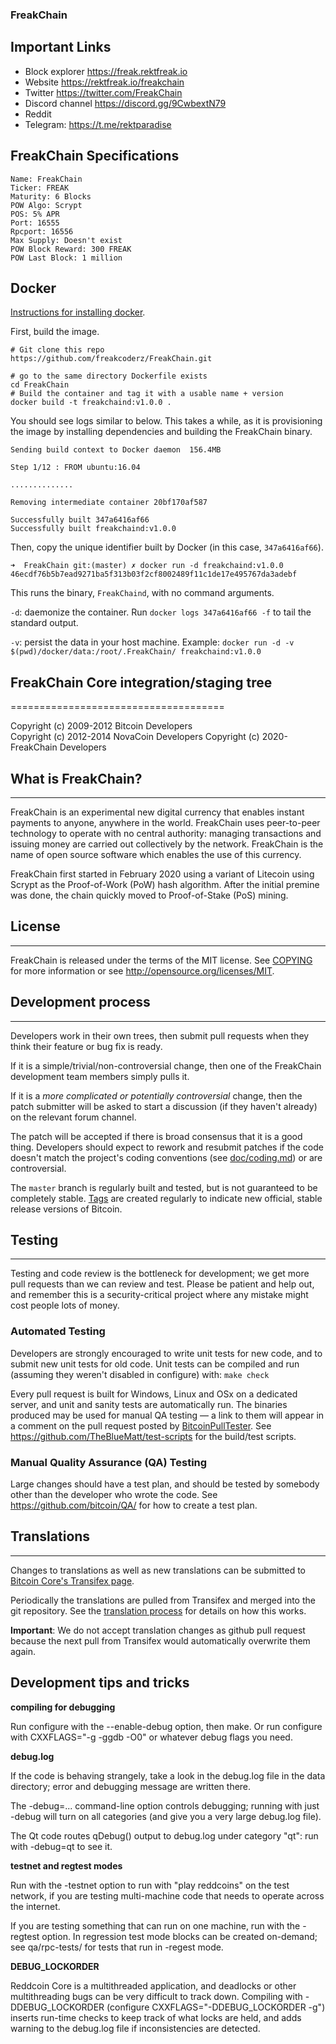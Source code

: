 

### FreakChain 

## Important Links

  * Block explorer https://freak.rektfreak.io
  * Website https://rektfreak.io/freakchain
  * Twitter https://twitter.com/FreakChain
  * Discord channel https://discord.gg/9CwbextN79
  * Reddit 
  * Telegram: https://t.me/rektparadise

## FreakChain Specifications

```
Name: FreakChain
Ticker: FREAK
Maturity: 6 Blocks
POW Algo: Scrypt
POS: 5% APR
Port: 16555
Rpcport: 16556
Max Supply: Doesn't exist
POW Block Reward: 300 FREAK
POW Last Block: 1 million

```

## Docker
[Instructions for installing docker](https://www.docker.com/community-edition).

First, build the image.
```
# Git clone this repo
https://github.com/freakcoderz/FreakChain.git

# go to the same directory Dockerfile exists
cd FreakChain
# Build the container and tag it with a usable name + version
docker build -t freakchaind:v1.0.0 .
```

You should see logs similar to below. This takes a while, as it is provisioning the image by installing dependencies and building the FreakChain binary.
```
Sending build context to Docker daemon  156.4MB

Step 1/12 : FROM ubuntu:16.04

..............

Removing intermediate container 20bf170af587

Successfully built 347a6416af66
Successfully built freakchaind:v1.0.0
```

Then, copy the unique identifier built by Docker (in this case, `347a6416af66`).
```
➜  FreakChain git:(master) ✗ docker run -d freakchaind:v1.0.0
46ecdf76b5b7ead9271ba5f313b03f2cf8002489f11c1de17e495767da3adebf
```

This runs the binary, `FreakChaind`, with no command arguments.

`-d`: daemonize the container. Run `docker logs 347a6416af66 -f` to tail the standard output.

`-v`: persist the data in your host machine. Example: `docker run -d -v $(pwd)/docker/data:/root/.FreakChain/ freakchaind:v1.0.0	`

## FreakChain Core integration/staging tree
=====================================

Copyright (c) 2009-2012 Bitcoin Developers  
Copyright (c) 2012-2014 NovaCoin Developers 
Copyright (c) 2020- FreakChain Developers

## What is FreakChain?
----------------

FreakChain is an experimental new digital currency that enables instant payments to
anyone, anywhere in the world. FreakChain uses peer-to-peer technology to operate
with no central authority: managing transactions and issuing money are carried
out collectively by the network. FreakChain is the name of open source
software which enables the use of this currency.

FreakChain first started in February 2020 using a variant of Litecoin using Scrypt as
the Proof-of-Work (PoW) hash algorithm. After the initial premine was done, the chain
quickly moved to Proof-of-Stake (PoS) mining.


## License
-------

FreakChain is released under the terms of the MIT license. See [COPYING](COPYING) for more
information or see http://opensource.org/licenses/MIT.

## Development process
-------------------

Developers work in their own trees, then submit pull requests when they think
their feature or bug fix is ready.

If it is a simple/trivial/non-controversial change, then one of the FreakChain
development team members simply pulls it.

If it is a *more complicated or potentially controversial* change, then the patch
submitter will be asked to start a discussion (if they haven't already) on the relevant forum channel.

The patch will be accepted if there is broad consensus that it is a good thing.
Developers should expect to rework and resubmit patches if the code doesn't
match the project's coding conventions (see [doc/coding.md](doc/coding.md)) or are
controversial.

The `master` branch is regularly built and tested, but is not guaranteed to be
completely stable. [Tags](https://github.com/freakcoderz/FreakChain/tags) are created
regularly to indicate new official, stable release versions of Bitcoin.

## Testing
-------

Testing and code review is the bottleneck for development; we get more pull
requests than we can review and test. Please be patient and help out, and
remember this is a security-critical project where any mistake might cost people
lots of money.

### Automated Testing

Developers are strongly encouraged to write unit tests for new code, and to
submit new unit tests for old code. Unit tests can be compiled and run (assuming they weren't disabled in configure) with: `make check`

Every pull request is built for Windows, Linux and OSx on a dedicated server,
and unit and sanity tests are automatically run. The binaries produced may be
used for manual QA testing — a link to them will appear in a comment on the
pull request posted by [BitcoinPullTester](https://github.com/BitcoinPullTester). See https://github.com/TheBlueMatt/test-scripts
for the build/test scripts.

### Manual Quality Assurance (QA) Testing

Large changes should have a test plan, and should be tested by somebody other
than the developer who wrote the code.
See https://github.com/bitcoin/QA/ for how to create a test plan.

## Translations
------------

Changes to translations as well as new translations can be submitted to
[Bitcoin Core's Transifex page](https://www.transifex.com/projects/p/bitcoin/).

Periodically the translations are pulled from Transifex and merged into the git repository. See the
[translation process](doc/translation_process.md) for details on how this works.

**Important**: We do not accept translation changes as github pull request because the next
pull from Transifex would automatically overwrite them again.

Development tips and tricks
---------------------------

**compiling for debugging**

Run configure with the --enable-debug option, then make. Or run configure with
CXXFLAGS="-g -ggdb -O0" or whatever debug flags you need.

**debug.log**

If the code is behaving strangely, take a look in the debug.log file in the data directory;
error and debugging message are written there.

The -debug=... command-line option controls debugging; running with just -debug will turn
on all categories (and give you a very large debug.log file).

The Qt code routes qDebug() output to debug.log under category "qt": run with -debug=qt
to see it.

**testnet and regtest modes**

Run with the -testnet option to run with "play reddcoins" on the test network, if you
are testing multi-machine code that needs to operate across the internet.

If you are testing something that can run on one machine, run with the -regtest option.
In regression test mode blocks can be created on-demand; see qa/rpc-tests/ for tests
that run in -regest mode.

**DEBUG_LOCKORDER**

Reddcoin Core is a multithreaded application, and deadlocks or other multithreading bugs
can be very difficult to track down. Compiling with -DDEBUG_LOCKORDER (configure
CXXFLAGS="-DDEBUG_LOCKORDER -g") inserts run-time checks to keep track of what locks
are held, and adds warning to the debug.log file if inconsistencies are detected.
